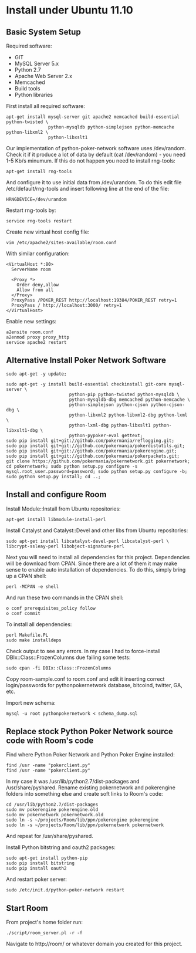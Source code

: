 Install under Ubuntu 11.10
==========================

Basic System Setup
------------------

Required software:

* GIT
* MySQL Server 5.x
* Python 2.7
* Apache Web Server 2.x
* Memcached
* Build tools
* Python libraries

First install all required software:

    apt-get install mysql-server git apache2 memcached build-essential python-twisted \
                    python-mysqldb python-simplejson python-memcache python-libxml2 \
                    python-libxslt1

Our implementation of python-poker-network software uses /dev/random. Check it
if it produce a lot of data by default (cat /dev/random) - you need 1-5 Kb/s
minumum. If this do not happen you need to install rng-tools:

    apt-get install rng-tools

And configure it to use initial data from /dev/urandom. To do this edit file
/etc/default/rng-tools and insert following line at the end of the file:

    HRNGDEVICE=/dev/urandom

Restart rng-tools by:

    service rng-tools restart

Create new virtual host config file:

    vim /etc/apache2/sites-available/room.conf

With similar configuration:

    <VirtualHost *:80>
      ServerName room

      <Proxy *>
        Order deny,allow
        Allow from all
      </Proxy>
      ProxyPass /POKER_REST http://localhost:19384/POKER_REST retry=1
      ProxyPass / http://localhost:3000/ retry=1
    </VirtualHost>

Enable new settings:

    a2ensite room.conf
    a2enmod proxy proxy_http
    service apache2 restart

Alternative Install Poker Network Software
-----------------------------------------
```
sudo apt-get -y update; 

sudo apt-get -y install build-essential checkinstall git-core mysql-server \
                        python-pip python-twisted python-mysqldb \
                        python-mysqldb-dbg memcached python-memcache \
                        python-simplejson python-cjson python-cjson-dbg \
                        python-libxml2 python-libxml2-dbg python-lxml \
                        python-lxml-dbg python-libxslt1 python-libxslt1-dbg \
                        python-pypoker-eval gettext; 
sudo pip install git+git://github.com/pokermania/reflogging.git; 
sudo pip install git+git://github.com/pokermania/pokerdistutils.git; 
sudo pip install git+git://github.com/pokermania/pokerengine.git; 
sudo pip install git+git://github.com/pokermania/pokerpackets.git; 
git clone https://github.com/pokermania/pokernetwork.git pokernetwork; cd pokernetwork; sudo python setup.py configure -s mysql.root_user.password=password; sudo python setup.py configure -b; sudo python setup.py install; cd ..;
```



Install and configure Room
--------------------------

Install Module::Install from Ubuntu repositories:

    apt-get install libmodule-install-perl


Install Catalyst and Catalyst::Devel and other libs from Ubuntu repositories:

    sudo apt-get install libcatalyst-devel-perl libcatalyst-perl \
    libcrypt-ssleay-perl libobject-signature-perl


Next you will need to install all dependencies for this project. Dependencies 
will be download from CPAN. Since there are a lot of them it may make sense 
to enable auto installation of dependencies. To do this, simply bring up a 
CPAN shell:

    perl -MCPAN -e shell


And run these two commands in the CPAN shell:

    o conf prerequisites_policy follow
    o conf commit


To install all dependencies:

    perl Makefile.PL
    sudo make installdeps

Check output to see any errors. In my case I had to force-install DBIx::Class::FrozenColumns
due failing some tests:

    sudo cpan -fi DBIx::Class::FrozenColumns

Copy room-sample.conf to room.conf and edit it inserting correct login/passwords
for pythonpokernetwork database, bitcoind, twitter, GA, etc.

Import new schema:

    mysql -u root pythonpokernetwork < schema_dump.sql


Replace stock Python Poker Network source code with Room's code
---------------------------------------------------------------

Find where Python Poker Network and Python Poker Engine installed:

    find /usr -name "pokerclient.py"
    find /usr -name "pokerclient.py"

In my case it was /usr/lib/python2.7/dist-packages and /usr/share/pyshared. 
Rename existing pokernetwork and pokerengine folders into something else 
and create soft links to Room's code:

    cd /usr/lib/python2.7/dist-packages
    sudo mv pokerengine pokerengine.old
    sudo mv pokernetwork pokernetwork.old
    sudo ln -s ~/projects/Room/lib/ppn/pokerengine pokerengine
    sudo ln -s ~/projects/Room/lib/ppn/pokernetwork pokernetwork

And repeat for /usr/share/pyshared.

Install Python bitstring and oauth2 packages:

    sudo apt-get install python-pip 
    sudo pip install bitstring 
    sudo pip install oauth2

And restart poker server:

    sudo /etc/init.d/python-poker-network restart


Start Room
----------

From project's home folder run:

    ./script/room_server.pl -r -f 

Navigate to http://room/ or whatever domain you created for this project.
